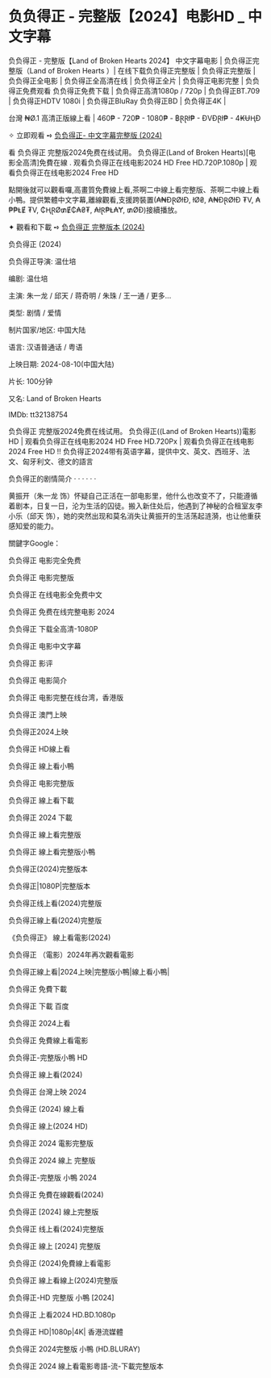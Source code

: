 <h1>负负得正 - 完整版【2024】电影HD _ 中文字幕</h1>

负负得正 - 完整版【Land of Broken Hearts 2024】 中文字幕电影 | 负负得正完整版（Land of Broken Hearts ）| 在线下载负负得正完整版 | 负负得正完整版 | 负负得正全电影 | 负负得正全高清在线 | 负负得正全片 | 负负得正电影完整 | 负负得正免费观看 负负得正免费下载 | 负负得正高清1080p / 720p | 负负得正BT.709 | 负负得正HDTV 1080i | 负负得正BluRay 负负得正BD | 负负得正4K | 

台灣 ₦Ø.1 高清正版線上看 | 460₱ - 720₱ - 1080₱ - ฿ⱤⱤł₱ - ĐVĐⱤł₱ - 4₭ɄⱧĐ

✧ 立即观看 ➺ <a href="https://justwatch.my.id/zh/movie/1273207/land-of-broken-hearts" target="_blank">负负得正- 中文字幕完整版 (2024)</a>

看 负负得正 完整版2024免费在线试用。 负负得正(Land of Broken Hearts)[电影全高清]免費在線 . 观看负负得正在线电影2024 HD Free HD.720P.1080p | 观看负负得正在线电影2024 Free HD

點開後就可以觀看囉,高畫質免費線上看,茶啊二中線上看完整版、茶啊二中線上看小鴨。提供繁體中文字幕,離線觀看,支援跨裝置(₳₦ĐⱤØłĐ, łØ₴, ₳₦ĐⱤØłĐ ₮V, ₳₱₱ⱠɆ ₮V, ₵ⱧⱤØ₥Ɇ₵₳₴₮, ₳łⱤ₱Ⱡ₳Ɏ, ₥ØĐ)接續播放。

✦ 觀看和下載 ➺ <a href="https://justwatch.my.id/zh/movie/1273207/land-of-broken-hearts" target="_blank">负负得正 完整版本 (2024)</a>

负负得正 (2024)

负负得正导演: 温仕培

编剧: 温仕培

主演: 朱一龙 / 邱天 / 蒋奇明 / 朱珠 / 王一通 / 更多...

类型: 剧情 / 爱情

制片国家/地区: 中国大陆

语言: 汉语普通话 / 粤语

上映日期: 2024-08-10(中国大陆)

片长: 100分钟

又名: Land of Broken Hearts

IMDb: tt32138754

负负得正 完整版2024免费在线试用。 负负得正((Land of Broken Hearts))電影 HD | 观看负负得正在线电影2024 HD Free HD.720Px | 观看负负得正在线电影2024 Free HD !! 负负得正2024带有英语字幕，提供中文、英文、西班牙、法文、匈牙利文、德文的語言

负负得正的剧情简介 · · · · · ·

黄振开（朱一龙 饰）怀疑自己正活在一部电影里，他什么也改变不了，只能遵循着剧本，日复一日，沦为生活的囚徒。搬入新住处后，他遇到了神秘的合租室友李小乐（邱天 饰），她的突然出现和莫名消失让黄振开的生活荡起涟漪，也让他重获感知爱的能力。

關鍵字Google：

负负得正 电影完全免费

负负得正 电影完整版

负负得正 在线电影全免费中文

负负得正 免费在线完整电影 2024

负负得正 下载全高清-1080P

负负得正 电影中文字幕

负负得正 影评

负负得正 电影简介

负负得正 电影完整在线台湾，香港版

负负得正 澳門上映

负负得正2024上映

负负得正 HD線上看

负负得正 線上看小鴨

负负得正 电影完整版

负负得正 線上看下載

负负得正 2024 下載

负负得正 線上看完整版

负负得正 線上看完整版小鴨

负负得正(2024)完整版本

负负得正|1080P|完整版本

负负得正线上看(2024)完整版

负负得正線上看(2024)完整版

《负负得正》 線上看電影(2024)

负负得正 （電影）2024年再次觀看電影

负负得正線上看|2024上映|完整版小鴨|線上看小鴨|

负负得正 免費下載

负负得正 下載 百度

负负得正 2024上看

负负得正 免費線上看電影

负负得正-完整版小鴨 HD

负负得正 線上看(2024)

负负得正 台灣上映 2024

负负得正 (2024) 線上看

负负得正 線上(2024 HD)

负负得正 2024 電影完整版

负负得正 2024 線上 完整版

负负得正-完整版 小鴨 2024

负负得正 免費在線觀看(2024)

负负得正 [2024] 線上完整版

负负得正 线上看(2024)完整版

负负得正 線上 [2024] 完整版

负负得正 (2024)免費線上看電影

负负得正 線上看線上(2024)完整版

负负得正-HD 完整版 小鴨 [2024]

负负得正 上看2024 HD.BD.1080p

负负得正 HD|1080p|4K| 香港流媒體

负负得正 2024完整版 小鴨 (HD.BLURAY)

负负得正 2024 線上看電影粵語-流-下載完整版本
